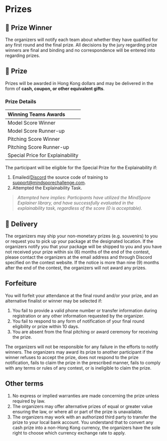 # Prizes

## 🎊 Prize Winner

The organizers will notify each team about whether they have qualified for any first round and the final prize. All decisions by the jury regarding prize winners are final and binding and no correspondence will be entered into regarding prizes.

## 💸 Prize

Prizes will be awarded in Hong Kong dollars and may be delivered in the form of **cash, coupon, or other equivalent gifts**.

### Prize Details

| **Winning Teams Awards** |
| :--- |
| Model Score Winner |
| Model Score Runner-up |
| Pitching Score Winner |
| Pitching Score Runner-up |
| Special Price for Explainability |

The participant will be eligible for the Special Prize for the Explainability if:

1. Emailed/[Discord](https://discord.com/invite/SDpVGMxpWe) the source code of training to [support@mindsporechallenge.com](mailto://support@mindsporechallenge.com).
2. Attempted the Explainability Task.

> _Attempted here implies: Participants have utilized the MindSpore Explainer library, and have successfully evaluated in the explainability task, regardless of the score \(0 is acceptable\)._

## 🛒 Delivery

The organizers may ship your non-monetary prizes \(e.g. souvenirs\) to you or request you to pick up your package at the designated location. If the organizers notify you that your package will be shipped to you and you have not received your prize within six \(6\) months of the end of the contest, please contact the organizers at the email address and through Discord specified on the contest website. If the notice is more than nine \(9\) months after the end of the contest, the organizers will not award any prizes.

## Forfeiture

You will forfeit your attendance at the final round and/or your prize, and an alternative finalist or winner may be selected if:

1. You fail to provide a valid phone number or transfer information during registration or any other information requested by the organizer.
2. You fail to respond to any form of notification of your final round eligibility or prize within 10 days.
3. You are absent from the final pitching or award ceremony for receiving the prize.

The organizers will not be responsible for any failure in the efforts to notify winners. The organizers may award its prize to another participant if the winner refuses to accept the prize, does not respond to the prize notification, fails to claim the prize in the prescribed manner, fails to comply with any terms or rules of any contest, or is ineligible to claim the prize.

## Other terms

1. No express or implied warranties are made concerning the prize unless required by law.
2. The organizers may offer alternative prizes of equal or greater value ensuring the law, or where all or part of the prize is unavailable.
3. The organizers may work with an authorized third party to transfer the prize to your local bank account. You understand that to convert any cash prize into a non-Hong Kong currency, the organizers have the sole right to choose which currency exchange rate to apply.

